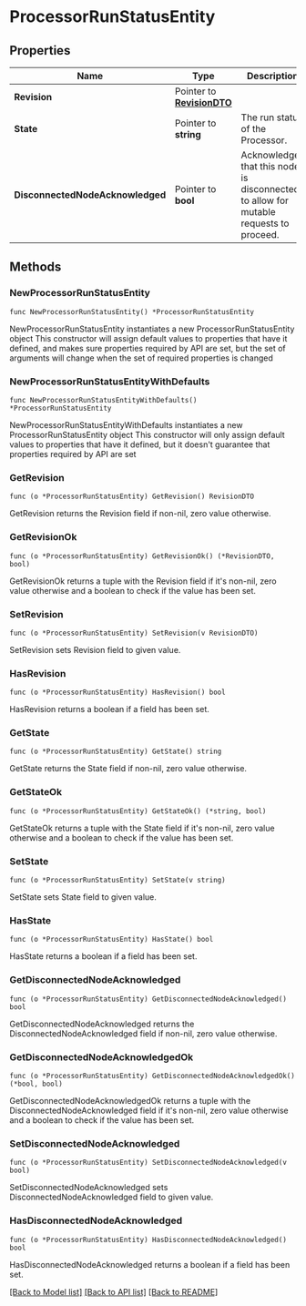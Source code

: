 # ProcessorRunStatusEntity

## Properties

Name | Type | Description | Notes
------------ | ------------- | ------------- | -------------
**Revision** | Pointer to [**RevisionDTO**](RevisionDTO.md) |  | [optional] 
**State** | Pointer to **string** | The run status of the Processor. | [optional] 
**DisconnectedNodeAcknowledged** | Pointer to **bool** | Acknowledges that this node is disconnected to allow for mutable requests to proceed. | [optional] 

## Methods

### NewProcessorRunStatusEntity

`func NewProcessorRunStatusEntity() *ProcessorRunStatusEntity`

NewProcessorRunStatusEntity instantiates a new ProcessorRunStatusEntity object
This constructor will assign default values to properties that have it defined,
and makes sure properties required by API are set, but the set of arguments
will change when the set of required properties is changed

### NewProcessorRunStatusEntityWithDefaults

`func NewProcessorRunStatusEntityWithDefaults() *ProcessorRunStatusEntity`

NewProcessorRunStatusEntityWithDefaults instantiates a new ProcessorRunStatusEntity object
This constructor will only assign default values to properties that have it defined,
but it doesn't guarantee that properties required by API are set

### GetRevision

`func (o *ProcessorRunStatusEntity) GetRevision() RevisionDTO`

GetRevision returns the Revision field if non-nil, zero value otherwise.

### GetRevisionOk

`func (o *ProcessorRunStatusEntity) GetRevisionOk() (*RevisionDTO, bool)`

GetRevisionOk returns a tuple with the Revision field if it's non-nil, zero value otherwise
and a boolean to check if the value has been set.

### SetRevision

`func (o *ProcessorRunStatusEntity) SetRevision(v RevisionDTO)`

SetRevision sets Revision field to given value.

### HasRevision

`func (o *ProcessorRunStatusEntity) HasRevision() bool`

HasRevision returns a boolean if a field has been set.

### GetState

`func (o *ProcessorRunStatusEntity) GetState() string`

GetState returns the State field if non-nil, zero value otherwise.

### GetStateOk

`func (o *ProcessorRunStatusEntity) GetStateOk() (*string, bool)`

GetStateOk returns a tuple with the State field if it's non-nil, zero value otherwise
and a boolean to check if the value has been set.

### SetState

`func (o *ProcessorRunStatusEntity) SetState(v string)`

SetState sets State field to given value.

### HasState

`func (o *ProcessorRunStatusEntity) HasState() bool`

HasState returns a boolean if a field has been set.

### GetDisconnectedNodeAcknowledged

`func (o *ProcessorRunStatusEntity) GetDisconnectedNodeAcknowledged() bool`

GetDisconnectedNodeAcknowledged returns the DisconnectedNodeAcknowledged field if non-nil, zero value otherwise.

### GetDisconnectedNodeAcknowledgedOk

`func (o *ProcessorRunStatusEntity) GetDisconnectedNodeAcknowledgedOk() (*bool, bool)`

GetDisconnectedNodeAcknowledgedOk returns a tuple with the DisconnectedNodeAcknowledged field if it's non-nil, zero value otherwise
and a boolean to check if the value has been set.

### SetDisconnectedNodeAcknowledged

`func (o *ProcessorRunStatusEntity) SetDisconnectedNodeAcknowledged(v bool)`

SetDisconnectedNodeAcknowledged sets DisconnectedNodeAcknowledged field to given value.

### HasDisconnectedNodeAcknowledged

`func (o *ProcessorRunStatusEntity) HasDisconnectedNodeAcknowledged() bool`

HasDisconnectedNodeAcknowledged returns a boolean if a field has been set.


[[Back to Model list]](../README.md#documentation-for-models) [[Back to API list]](../README.md#documentation-for-api-endpoints) [[Back to README]](../README.md)


